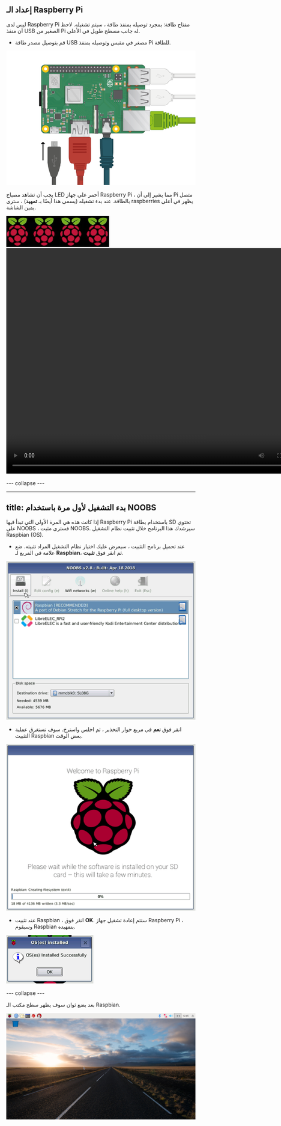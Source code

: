 ## إعداد الـ Raspberry Pi

ليس لدى Raspberry Pi مفتاح طاقة: بمجرد توصيله بمنفذ طاقة ، سيتم تشغيله. لاحظ أن منفذ USB الصغير من Pi له جانب مسطح طويل في الأعلى.

+ قم بتوصيل مصدر طاقة USB مصغر في مقبس وتوصيله بمنفذ Pi للطاقة.

![لقطة شاشة](images/pi-power.png)

يجب أن تشاهد مصباح LED أحمر على جهاز Raspberry Pi ، مما يشير إلى أن Pi متصل بالطاقة. عند بدء تشغيله (يسمى هذا أيضًا بـ **تمهيد**) ، سترى raspberries يظهر في أعلى يمين الشاشة.

![تمهيد raspberries](images/raspberries.png)<video width="800" height="600" controls> <source src="images/piboot.webm" type="video/webm"> لا يدعم متصفحك فيديو WebM ، لذلك جرّب FireFox أو Chrome. </video> 

\--- collapse \---

* * *

## title: بدء التشغيل لأول مرة باستخدام NOOBS

إذا كانت هذه هي المرة الأولى التي تبدأ فيها Raspberry Pi باستخدام بطاقة SD تحتوي على NOOBS ، فسترى مثبت NOOBS. سيرشدك هذا البرنامج خلال تثبيت نظام التشغيل Raspbian (OS).

+ عند تحميل برنامج التثبيت ، سيعرض عليك اختيار نظام التشغيل المراد تثبيته. ضع علامة في المربع لـ **Raspbian**، ثم انقر فوق **تثبيت**.

![تثبيت](images/install.png)

+ انقر فوق **نعم** في مربع حوار التحذير ، ثم اجلس واسترخ. سوف تستغرق عملية التثبيت Raspbian بعض الوقت.

![تثبيت](images/installing.png)

+ عند تثبيت Raspbian ، انقر فوق **OK**. ستتم إعادة تشغيل جهاز Raspberry Pi ، وسيقوم Raspbian بتمهيده.

![مثبتة](images/installed.png)

\--- collapse \---

بعد بضع ثوان سوف يظهر سطح مكتب الـ Raspbian.

![سطح المكتب raspbian](images/pi-desktop.jpg)